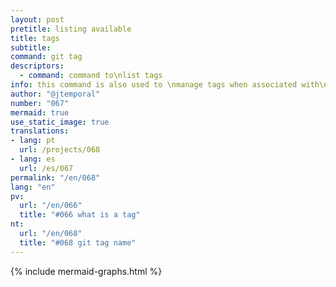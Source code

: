 ```yaml
---
layout: post
pretitle: listing available
title: tags
subtitle:
command: git tag
descriptors:
  - command: command to\nlist tags
info: this command is also used to \nmanage tags when associated with\nother commands and options
author: "@jtemporal"
number: "067"
mermaid: true
use_static_image: true
translations:
- lang: pt
  url: /projects/068
- lang: es
  url: /es/067
permalink: "/en/068"
lang: "en"
pv:
  url: "/en/066"
  title: "#066 what is a tag"
nt:
  url: "/en/068"
  title: "#068 git tag name"
---
```


{% include mermaid-graphs.html %}